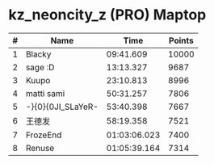 # kz_neoncity_z (PRO) Maptop

|  # | Name | Time | Points |
|-------------- | -------------- | -------------- | -------------- | 
| 1 | Blacky | 09:41.609 | 10000 | 
| 2 | sage :D | 13:13.327 | 9687 | 
| 3 | Kuupo | 23:10.813 | 8996 | 
| 4 | matti sami | 50:31.257 | 7806 | 
| 5 | -}{0}{0JI_SLaYeR- | 53:40.398 | 7667 | 
| 6 | 王德发 | 58:19.358 | 7521 | 
| 7 | FrozeEnd | 01:03:06.023 | 7400 | 
| 8 | Renuse | 01:05:39.164 | 7314 | 

